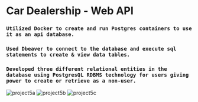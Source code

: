# Car Dealership - Web API

### `Utilized Docker to create and run Postgres containers to use it as an api database.`
### `Used Dbeaver to connect to the database and execute sql statements to create & view data tables.`
### `Developed three different relational entities in the database using PostgresQL RDBMS technology for users giving power to create or retrieve as a non-user.`

![project5a](https://user-images.githubusercontent.com/68181312/204908927-31127a7c-062b-4f17-a1ef-d473f9190944.png)
![project5b](https://user-images.githubusercontent.com/68181312/204908928-23e37af1-92ac-46fc-abc0-e7aa887835cf.png)
![project5c](https://user-images.githubusercontent.com/68181312/204908932-ae462c91-6423-4d7f-83e0-45a2113dc41e.png)
